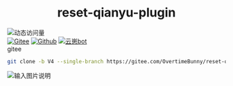# <center>reset-qianyu-plugin</center>

![动态访问量](https://count.kjchmc.cn/get/@reset-qianyu-plugin?theme=rule34)<br>
[![Gitee](https://img.shields.io/badge/Gitee-千羽插件-black?style=flat-square&logo=gitee)](https://gitee.com/OvertimeBunny/reset-qianyu-plugin)
[![Github](https://img.shields.io/badge/Github-千羽插件-black?style=flat-square&logo=github)](https://github.com/OvertimeBunny/reset-qianyu-plugin)
[![云崽bot](https://img.shields.io/badge/云崽-v4.0.0-black?style=flat-square&logo=dependabot)](https://gitee.com/Le-niao/Yunzai-Bot)<br>
gitee  

```bash
git clone -b V4 --single-branch https://gitee.com/OvertimeBunny/reset-qianyu-plugin.git plugins/reset-qianyu-plugin
```

![输入图片说明](https://telegraph-image-buv.pages.dev/file/866564ad8445691c417bc.png)

